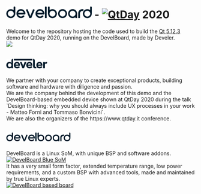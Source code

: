 # <img src="assets/ic_develboard.png" height="32" alt="Develboard"> - <a href="https://www.qtday.it/"><img src="https://res.cloudinary.com/bizzaboprod/image/upload/c_crop,g_custom,f_auto/v1573229402/ddu8hn42ntacfrvtpl6k.png" height="32" alt="QtDay"></a> 2020

Welcome to the repository hosting the code used to build the [Qt 5.12.3](https://www.qt.io/qt-5-12) demo for QtDay 2020, running on the DevelBoard, made by Develer.</br>
<img src="https://user-images.githubusercontent.com/26225010/76514866-d912a980-6458-11ea-9eb1-0798c84cbf6f.png" height="400">
## <a href="https://www.develer.com/"><img src="assets/ic_develer_dark.png" height="26" alt="Develer">
</a>
We partner with your company to create exceptional products, building software and hardware with diligence and passion.</br>
We are the company behind the development of this demo and the DevelBoard-based embedded device shown at QtDay 2020 during the talk `Design thinking: why you should always include UX processes in your work - Matteo Forni and Tommaso Bonvicini`.</br>
We are also the organizers of the https://www.qtday.it conference.

## <a href="https://www.develer.com/en/products/develboard-blue-system-on-module-cortex-a5-linux/"><img src="assets/ic_develboard.png" height="24" alt="DevelBoard"></a>
DevelBoard is a Linux SoM, with unique BSP and software addons.
</br>
<a href="https://www.develer.com/en/products/develboard-blue-system-on-module-cortex-a5-linux/"><img src="https://www.develer.com/wp-content/uploads/2020/03/DevelBoard-Blue.jpg" height="200" alt="DevelBoard Blue SoM"></a>
</br>
It has a very small form factor, extended temperature range, low power requirements, and a custom BSP with advanced tools, made and maintained by true Linux experts.
</br>
<a href="https://www.develer.com/en/products/develboard-blue-system-on-module-cortex-a5-linux/"><img src="https://www.develboard.com/img/develboard/eva01-r2-2.png" height="200" alt="DevelBoard based board"></a>
